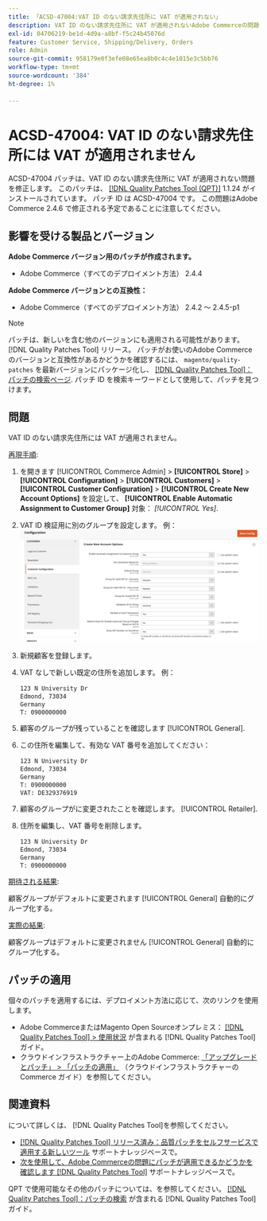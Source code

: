 ```yaml
---
title: 「ACSD-47004:VAT ID のない請求先住所に VAT が適用されない」
description: VAT ID のない請求先住所に VAT が適用されないAdobe Commerceの問題を修正するには、ACSD-47004 パッチを適用してください。
exl-id: 04706219-be1d-4d9a-a8bf-f5c24b45076d
feature: Customer Service, Shipping/Delivery, Orders
role: Admin
source-git-commit: 958179e0f3efe08e65ea8b0c4c4e1015e3c5bb76
workflow-type: tm+mt
source-wordcount: '384'
ht-degree: 1%

---
```


# ACSD-47004: VAT ID のない請求先住所には VAT が適用されません

ACSD-47004 パッチは、VAT ID のない請求先住所に VAT が適用されない問題を修正します。 このパッチは、 [[!DNL Quality Patches Tool (QPT)]](/help/announcements/adobe-commerce-announcements/magento-quality-patches-released-new-tool-to-self-serve-quality-patches.md)  1.1.24 がインストールされています。 パッチ ID は ACSD-47004 です。 この問題はAdobe Commerce 2.4.6 で修正される予定であることに注意してください。

## 影響を受ける製品とバージョン

**Adobe Commerce バージョン用のパッチが作成されます。**

* Adobe Commerce（すべてのデプロイメント方法） 2.4.4

**Adobe Commerce バージョンとの互換性：**

* Adobe Commerce（すべてのデプロイメント方法） 2.4.2 ～ 2.4.5-p1

>[!NOTE]
>
>パッチは、新しいを含む他のバージョンにも適用される可能性があります。 [!DNL Quality Patches Tool] リリース。 パッチがお使いのAdobe Commerceのバージョンと互換性があるかどうかを確認するには、 `magento/quality-patches` を最新バージョンにパッケージ化し、 [[!DNL Quality Patches Tool]：パッチの検索ページ](https://experienceleague.adobe.com/tools/commerce-quality-patches/index.html). パッチ ID を検索キーワードとして使用して、パッチを見つけます。

## 問題

VAT ID のない請求先住所には VAT が適用されません。

<u>再現手順</u>:

1. を開きます [!UICONTROL Commerce Admin] > **[!UICONTROL Store]** > **[!UICONTROL Configuration]** > **[!UICONTROL Customers]** > **[!UICONTROL Customer Configuration]** > **[!UICONTROL Create New Account Options]** を設定して、 **[!UICONTROL Enable Automatic Assignment to Customer Group]** 対象： *[!UICONTROL Yes]*.
1. VAT ID 検証用に別のグループを設定します。 例：
   ![VAT-ID-validations](/help/support-tools/patches-available-in-qpt-tool/assets/vat-id-validations.png)
1. 新規顧客を登録します。
1. VAT なしで新しい既定の住所を追加します。 例：

   ```
   123 N University Dr
   Edmond, 73034
   Germany
   T: 0900000000
   ```

1. 顧客のグループが残っていることを確認します [!UICONTROL General].
1. この住所を編集して、有効な VAT 番号を追加してください：

   ```
   123 N University Dr
   Edmond, 73034
   Germany
   T: 0900000000
   VAT: DE329376919
   ```

1. 顧客のグループがに変更されたことを確認します。 [!UICONTROL Retailer].
1. 住所を編集し、VAT 番号を削除します。

   ```
   123 N University Dr
   Edmond, 73034
   Germany
   T: 0900000000
   ```

<u>期待される結果</u>:

顧客グループがデフォルトに変更されます [!UICONTROL General] 自動的にグループ化する。

<u>実際の結果</u>:

顧客グループはデフォルトに変更されません [!UICONTROL General] 自動的にグループ化する。

## パッチの適用

個々のパッチを適用するには、デプロイメント方法に応じて、次のリンクを使用します。

* Adobe CommerceまたはMagento Open Sourceオンプレミス： [[!DNL Quality Patches Tool] > 使用状況](https://experienceleague.adobe.com/docs/commerce-operations/tools/quality-patches-tool/usage.html) が含まれる [!DNL Quality Patches Tool] ガイド。
* クラウドインフラストラクチャー上のAdobe Commerce: [「アップグレードとパッチ」 > 「パッチの適用」](https://experienceleague.adobe.com/docs/commerce-cloud-service/user-guide/develop/upgrade/apply-patches.html) （クラウドインフラストラクチャーのCommerce ガイド）を参照してください。

## 関連資料

について詳しくは、 [!DNL Quality Patches Tool]を参照してください。

* [[!DNL Quality Patches Tool] リリース済み：品質パッチをセルフサービスで適用する新しいツール](/help/announcements/adobe-commerce-announcements/magento-quality-patches-released-new-tool-to-self-serve-quality-patches.md) サポートナレッジベースで。
* [次を使用して、Adobe Commerceの問題にパッチが適用できるかどうかを確認します [!DNL Quality Patches Tool]](/help/support-tools/patches-available-in-qpt-tool/check-patch-for-magento-issue-with-magento-quality-patches.md) サポートナレッジベースで。

QPT で使用可能なその他のパッチについては、を参照してください。 [[!DNL Quality Patches Tool]：パッチの検索](https://experienceleague.adobe.com/tools/commerce-quality-patches/index.html) が含まれる [!DNL Quality Patches Tool] ガイド。
